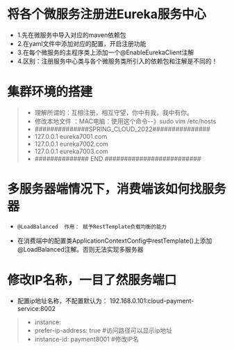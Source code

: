 # 将各个微服务注册进Eureka服务中心
* 1.先在微服务中导入对应的maven依赖包
* 2.在yaml文件中添加对应的配置，开启注册功能
* 3.在每个微服务的主程序类上添加一个@EnableEurekaClient注解
* 4.区别：注册服务中心类与各个微服务类所引入的依赖包和注解是不同的！

# 集群环境的搭建
>  * 理解所谓的：互相注册，相互守望，你中有我，我中有你。
>  * 修改本地文件 ：MAC电脑：使用这个命令--》sudo vim /etc/hosts
> *  ##############SPRING_CLOUD_2022###############
> *  127.0.0.1 eureka7001.com
> * 127.0.0.1 eureka7002.com
> * 127.0.0.1 eureka7003.com
> * ############## END #########################

# 多服务器端情况下，消费端该如何找服务器
*     @LoadBalanced  作用： 赋予RestTemplate负载均衡的能力
* 在消费端中的配置类ApplicationContextConfig中restTemplate()上添加@LoadBalanced注解。否则无法实现多服务器
# 修改IP名称，一目了然服务端口
*  配置ip地址名称，不配置默认为： 192.168.0.101:cloud-payment-service:8002
>   *  instance:
>   *   prefer-ip-address: true #访问路径可以显示ip地址
>   *   instance-id: payment8001 #修改IP名

   
   
   
   
   
